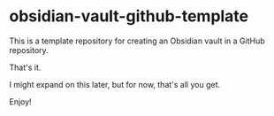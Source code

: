 # obsidian-vault-github-template

This is a template repository for creating an Obsidian vault in a GitHub repository.

That's it.

I might expand on this later, but for now, that's all you get.

Enjoy!
